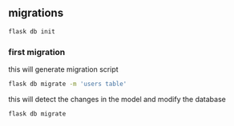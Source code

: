 ## migrations

```bash
flask db init
```


### first migration

this will generate migration script
```bash
flask db migrate -m 'users table'


```
this will detect the changes in the model and modify the database


```bash
flask db migrate
```
